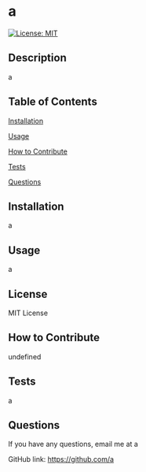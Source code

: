 # a
[![License: MIT](https://img.shields.io/badge/License-MIT-yellow.svg)](https://opensource.org/licenses/MIT)

## Description

a

## Table of Contents

[Installation](#installation)

[Usage](#usage)

[How to Contribute](#contribute)

[Tests](#tests)

[Questions](#questions)

## Installation <a name="installation"></a>

a

## Usage <a name="usage"></a>

a

## License

MIT License


## How to Contribute <a name="contribute"></a>

undefined

## Tests <a name="tests"></a>

a

## Questions <a name="questions"></a>

If you have any questions, email me at a


GitHub link:
https://github.com/a

